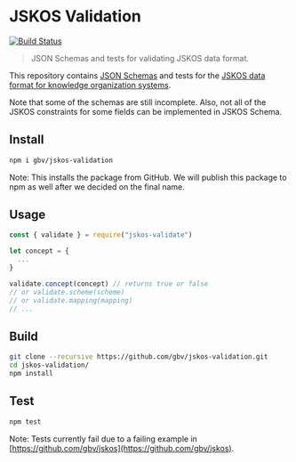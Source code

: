 # JSKOS Validation

[![Build Status](https://travis-ci.com/gbv/jskos-validation.svg?branch=master)](https://travis-ci.com/gbv/jskos-validation)

> JSON Schemas and tests for validating JSKOS data format.

This repository contains [JSON Schemas](http://json-schema.org) and tests for the [JSKOS data format for knowledge organization systems](http://gbv.github.io/jskos/).

Note that some of the schemas are still incomplete. Also, not all of the JSKOS constraints for some fields can be implemented in JSKOS Schema.

## Install

```bash
npm i gbv/jskos-validation
```

Note: This installs the package from GitHub. We will publish this package to npm as well after we decided on the final name.

## Usage

```javascript
const { validate } = require("jskos-validate")

let concept = {
  ...
}

validate.concept(concept) // returns true or false
// or validate.scheme(scheme)
// or validate.mapping(mapping)
// ...
```

## Build

```bash
git clone --recursive https://github.com/gbv/jskos-validation.git
cd jskos-validation/
npm install
```

## Test

```bash
npm test
```

Note: Tests currently fail due to a failing example in [https://github.com/gbv/jskos](https://github.com/gbv/jskos).
